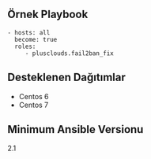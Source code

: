 Örnek Playbook
----------------
    - hosts: all
      become: true
      roles:
         - plusclouds.fail2ban_fix

Desteklenen Dağıtımlar
-------
* Centos 6
* Centos 7

Minimum Ansible Versionu
-------
2.1
